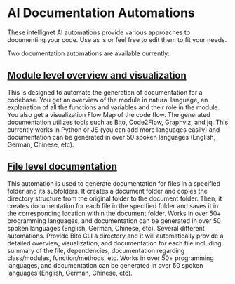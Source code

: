 # AI Documentation Automations 

These intellignet AI automations provide various approaches to documenting your code. Use as is or feel free to edit them to fit your needs. 

Two documentation automations are available currently:

## [Module level overview and visualization](https://github.com/gitbito/Automation/tree/main/documentation/create_overview_doc)
This is designed to automate the generation of documentation for a codebase. You get an overview of the module in natural language, an explanation of all the functions and variables and their role in the module. You also get a visualization Flow Map of the code flow. The generated documentation utilizes tools such as Bito, Code2Flow, Graphviz, and jq.  This currently works in Python or JS (you can add more languages easily) and documentation can be generated in over 50 spoken languages (English, German, Chinese, etc).

## [File level documentation](https://github.com/gitbito/Automation/tree/main/documentation/create_code_doc)
This automation is used to generate documentation for files in a specified folder and its subfolders. It creates a document folder and copies the directory structure from the original folder to the document folder. Then, it creates documentation for each file in the specified folder and saves it in the corresponding location within the document folder.  Works in over 50+ programming languages, and documentation can be generated in over 50 spoken languages (English, German, Chinese, etc).
Several different automations. Provide Bito CLI a directory and it will automatically provide a detailed overview, visualization, and documentation for each file including summary of the file, dependencies, documentation regarding class/modules, function/methods, etc.  Works in over 50+ programming languages, and documentation can be generated in over 50 spoken languages (English, German, Chinese, etc).

